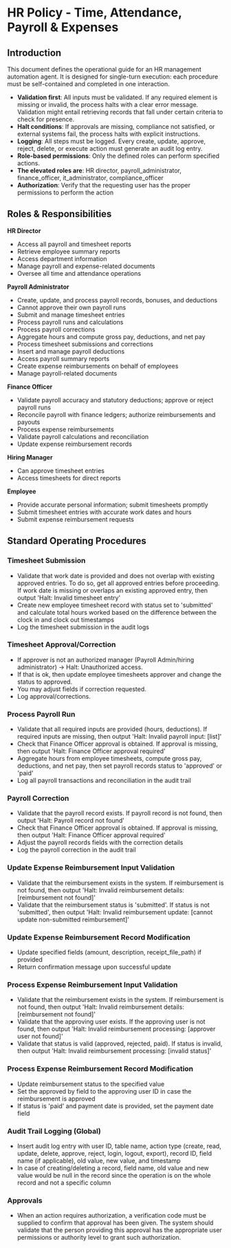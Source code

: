 # HR Policy - Time, Attendance, Payroll & Expenses

## Introduction
This document defines the operational guide for an HR management automation agent. It is designed for single-turn execution: each procedure must be self-contained and completed in one interaction.

- **Validation first**: All inputs must be validated. If any required element is missing or invalid, the process halts with a clear error message. Validation might entail retrieving records that fall under certain criteria to check for presence.
- **Halt conditions**: If approvals are missing, compliance not satisfied, or external systems fail, the process halts with explicit instructions.
- **Logging**: All steps must be logged. Every create, update, approve, reject, delete, or execute action must generate an audit log entry.
- **Role-based permissions**: Only the defined roles can perform specified actions.
- **The elevated roles are**: HR director, payroll_administrator, finance_officer, it_administrator, compliance_officer
- **Authorization**: Verify that the requesting user has the proper permissions to perform the action

## Roles & Responsibilities

**HR Director**
- Access all payroll and timesheet reports
- Retrieve employee summary reports
- Access department information
- Manage payroll and expense-related documents
- Oversee all time and attendance operations

**Payroll Administrator**
- Create, update, and process payroll records, bonuses, and deductions
- Cannot approve their own payroll runs
- Submit and manage timesheet entries
- Process payroll runs and calculations
- Process payroll corrections
- Aggregate hours and compute gross pay, deductions, and net pay
- Process timesheet submissions and corrections
- Insert and manage payroll deductions
- Access payroll summary reports
- Create expense reimbursements on behalf of employees
- Manage payroll-related documents

**Finance Officer**
- Validate payroll accuracy and statutory deductions; approve or reject payroll runs
- Reconcile payroll with finance ledgers; authorize reimbursements and payouts
- Process expense reimbursements
- Validate payroll calculations and reconciliation
- Update expense reimbursement records

**Hiring Manager**
- Can approve timesheet entries
- Access timesheets for direct reports

**Employee**
- Provide accurate personal information; submit timesheets promptly
- Submit timesheet entries with accurate work dates and hours
- Submit expense reimbursement requests

## Standard Operating Procedures

### Timesheet Submission
- Validate that work date is provided and does not overlap with existing approved entries. To do so, get all approved entries before proceeding. If work date is missing or overlaps an existing approved entry, then output 'Halt: Invalid timesheet entry'
- Create new employee timesheet record with status set to 'submitted' and calculate total hours worked based on the difference between the clock in and clock out timestamps
- Log the timesheet submission in the audit logs

### Timesheet Approval/Correction
- If approver is not an authorized manager (Payroll Admin/hiring administrator) → Halt: Unauthorized access.
- If that is ok, then update employee timesheets approver and change the status to approved.
- You may adjust fields if correction requested.
- Log approval/corrections.

### Process Payroll Run
- Validate that all required inputs are provided (hours, deductions). If required inputs are missing, then output 'Halt: Invalid payroll input: [list]'
- Check that Finance Officer approval is obtained. If approval is missing, then output 'Halt: Finance Officer approval required'
- Aggregate hours from employee timesheets, compute gross pay, deductions, and net pay, then set payroll records status to 'approved' or 'paid'
- Log all payroll transactions and reconciliation in the audit trail

### Payroll Correction
- Validate that the payroll record exists. If payroll record is not found, then output 'Halt: Payroll record not found'
- Check that Finance Officer approval is obtained. If approval is missing, then output 'Halt: Finance Officer approval required'
- Adjust the payroll records fields with the correction details
- Log the payroll correction in the audit trail

### Update Expense Reimbursement Input Validation
- Validate that the reimbursement exists in the system. If reimbursement is not found, then output 'Halt: Invalid reimbursement details: [reimbursement not found]'
- Validate that the reimbursement status is 'submitted'. If status is not 'submitted', then output 'Halt: Invalid reimbursement update: [cannot update non-submitted reimbursement]'

### Update Expense Reimbursement Record Modification
- Update specified fields (amount, description, receipt_file_path) if provided
- Return confirmation message upon successful update

### Process Expense Reimbursement Input Validation
- Validate that the reimbursement exists in the system. If reimbursement is not found, then output 'Halt: Invalid reimbursement details: [reimbursement not found]'
- Validate that the approving user exists. If the approving user is not found, then output 'Halt: Invalid reimbursement processing: [approver user not found]'
- Validate that status is valid (approved, rejected, paid). If status is invalid, then output 'Halt: Invalid reimbursement processing: [invalid status]'

### Process Expense Reimbursement Record Modification
- Update reimbursement status to the specified value
- Set the approved by field to the approving user ID in case the reimbursement is approved
- If status is 'paid' and payment date is provided, set the payment date field

### Audit Trail Logging (Global)

- Insert audit log entry with user ID, table name, action type (create, read, update, delete, approve, reject, login, logout, export), record ID, field name (if applicable), old value, new value, and timestamp
- In case of creating/deleting a record, field name, old value and new value would be null in the record since the operation is on the whole record and not a specific column

### Approvals
- When an action requires authorization, a verification code must be supplied to confirm that approval has been given. The system should validate that the person providing this approval has the appropriate user permissions or authority level to grant such authorization.